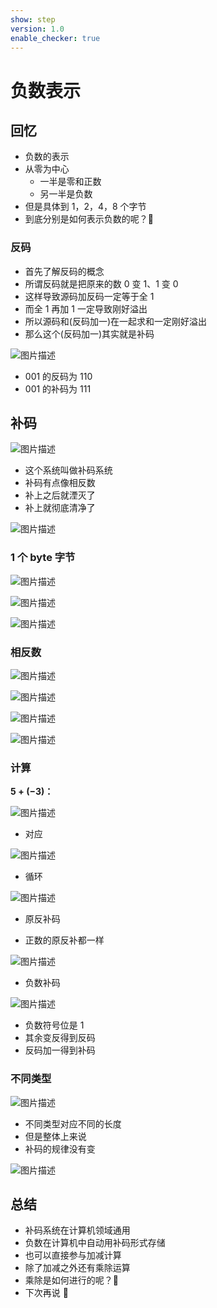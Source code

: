 ```yaml
---
show: step
version: 1.0
enable_checker: true
---
```


# 负数表示

## 回忆

- 负数的表示
- 从零为中心
  - 一半是零和正数
  - 另一半是负数
- 但是具体到 1，2，4，8 个字节
- 到底分别是如何表示负数的呢？🤪

### 反码

- 首先了解反码的概念
- 所谓反码就是把原来的数 0 变 1、1 变 0
- 这样导致源码加反码一定等于全 1
- 而全 1 再加 1 一定导致刚好溢出
- 所以源码和(反码加一)在一起求和一定刚好溢出
- 那么这个(反码加一)其实就是补码

![图片描述](https://doc.shiyanlou.com/courses/uid1190679-20210819-1629382900303)

- 001 的反码为 110
- 001 的补码为 111

## 补码

![图片描述](https://doc.shiyanlou.com/courses/uid1190679-20210819-1629382900303)

- 这个系统叫做补码系统
- 补码有点像相反数
- 补上之后就湮灭了
- 补上就彻底清净了

![图片描述](https://doc.shiyanlou.com/courses/uid1190679-20210819-1629382929415)

### 1 个 byte 字节

![图片描述](https://doc.shiyanlou.com/courses/uid1190679-20210819-1629382996018)

![图片描述](https://doc.shiyanlou.com/courses/uid1190679-20210819-1629383003494)

![图片描述](https://doc.shiyanlou.com/courses/uid1190679-20210819-1629383011297)

### 相反数

![图片描述](https://doc.shiyanlou.com/courses/uid1190679-20210819-1629383099351)

![图片描述](https://doc.shiyanlou.com/courses/uid1190679-20210819-1629383109004)

![图片描述](https://doc.shiyanlou.com/courses/uid1190679-20210819-1629383118574)

![图片描述](https://doc.shiyanlou.com/courses/uid1190679-20210819-1629383128441)

### 计算

**$5+(-3)$：**

![图片描述](https://doc.shiyanlou.com/courses/uid1190679-20210819-1629383157064)

- 对应

![图片描述](https://doc.shiyanlou.com/courses/uid1190679-20210819-1629383228638)

- 循环

![图片描述](https://doc.shiyanlou.com/courses/uid1190679-20210819-1629383253516)

- 原反补码

- 正数的原反补都一样

![图片描述](https://doc.shiyanlou.com/courses/uid1190679-20210819-1629383328950)

- 负数补码

![图片描述](https://doc.shiyanlou.com/courses/uid1190679-20210819-1629383366199)

- 负数符号位是 1
- 其余变反得到反码
- 反码加一得到补码

### 不同类型

![图片描述](https://doc.shiyanlou.com/courses/uid1190679-20210819-1629383634284)

- 不同类型对应不同的长度
- 但是整体上来说
- 补码的规律没有变

![图片描述](https://doc.shiyanlou.com/courses/uid1190679-20210819-1629383588594)

## 总结

- 补码系统在计算机领域通用
- 负数在计算机中自动用补码形式存储
- 也可以直接参与加减计算
- 除了加减之外还有乘除运算
- 乘除是如何进行的呢？🤪
- 下次再说 👋
